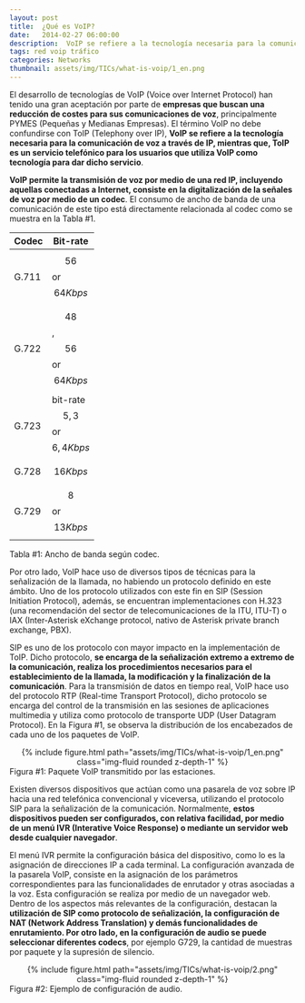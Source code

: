 ```yaml
---
layout: post
title:  ¿Qué es VoIP?
date:   2014-02-27 06:00:00
description:  VoIP se refiere a la tecnología necesaria para la comunicación de voz a través de IP, mientras que, ToIP es un servicio telefónico para los usuarios que utiliza VoIP como tecnología para dar dicho servicio. VoIP permite la transmisión de voz por medio de una red IP, incluyendo aquellas conectadas a Internet, consiste en la digitalización de la señales de voz por medio de un codec
tags: red voip tráfico
categories: Networks
thumbnail: assets/img/TICs/what-is-voip/1_en.png
---
```

El desarrollo de tecnologías de VoIP (Voice over Internet Protocol) han tenido una gran aceptación por parte de **empresas que buscan una reducción de costes para sus comunicaciones de voz**, principalmente PYMES (Pequeñas y Medianas Empresas). El término VoIP no debe confundirse con ToIP (Telephony over IP), **VoIP se refiere a la tecnología necesaria para la comunicación de voz a través de IP, mientras que, ToIP es un servicio telefónico para los usuarios que utiliza VoIP como tecnología para dar dicho servicio**.

**VoIP permite la transmisión de voz por medio de una red IP, incluyendo aquellas conectadas a Internet, consiste en la digitalización de la señales de voz por medio de un codec**. El consumo de ancho de banda de una comunicación de este tipo está directamente relacionada al codec como se muestra en la Tabla #1.

| Codec | Bit-rate |
| --- | --- |
| G.711 | $$56$$ or $$64 Kbps$$ |
| G.722 | $$48$$, $$56$$ or $$64 Kbps$$ |
| G.723 | bit-rate $$5,3$$ or $$6,4 Kbps$$ |
| G.728 | $$16 Kbps$$ |
| G.729 | $$8$$ or $$13 Kbps$$ |

<div class="caption">
    Tabla #1: Ancho de banda según codec.
</div>

Por otro lado, VoIP hace uso de diversos tipos de técnicas para la señalización de la llamada, no habiendo un protocolo definido en este ámbito. Uno de los protocolo utilizados con este fin en SIP (Session Initiation Protocol), además, se encuentran implementaciones con H.323 (una recomendación del sector de telecomunicaciones de la ITU, ITU-T) o IAX (Inter-Asterisk eXchange protocol, nativo de Asterisk private branch exchange, PBX).

SIP es uno de los protocolo con mayor impacto en la implementación de ToIP. Dicho protocolo, **se encarga de la señalización extremo a extremo de la comunicación, realiza los procedimientos necesarios para el establecimiento de la llamada, la modificación y la finalización de la comunicación**. Para la transmisión de datos en tiempo real, VoIP hace uso del protocolo RTP (Real-time Transport Protocol), dicho protocolo se encarga del control de la transmisión en las sesiones de aplicaciones multimedia y utiliza como protocolo de transporte UDP (User Datagram Protocol). En la Figura #1, se observa la distribución de los encabezados de cada uno de los paquetes de VoIP.

<div class="row mt-3" style="text-align: center">
    <div class="col-sm mt-3 mt-md-0">
        {% include figure.html path="assets/img/TICs/what-is-voip/1_en.png" class="img-fluid rounded z-depth-1" %}
    </div>
</div>
<div class="caption">
    Figura #1: Paquete VoIP transmitido por las estaciones.
</div>

Existen diversos dispositivos que actúan como una pasarela de voz sobre IP hacia una red telefónica convencional y viceversa, utilizando el protocolo SIP para la señalización de la comunicación. Normalmente, **estos dispositivos pueden ser configurados, con relativa facilidad, por medio de un menú IVR (Interative Voice Response) o mediante un servidor web desde cualquier navegador**.

El menú IVR permite la configuración básica del dispositivo, como lo es la asignación de direcciones IP a cada terminal. La configuración avanzada de la pasarela VoIP, consiste en la asignación de los parámetros correspondientes para las funcionalidades de enrutador y otras asociadas a la voz. Esta configuración se realiza por medio de un navegador web. Dentro de los aspectos más relevantes de la configuración, destacan la **utilización de SIP como protocolo de señalización, la configuración de NAT (Network Address Translation) y demás funcionalidades de enrutamiento. Por otro lado, en la configuración de audio se puede seleccionar diferentes codecs**, por ejemplo G729, la cantidad de muestras por paquete y la supresión de silencio.

<div class="row mt-3" style="text-align: center">
    <div class="col-sm mt-3 mt-md-0">
        {% include figure.html path="assets/img/TICs/what-is-voip/2.png" class="img-fluid rounded z-depth-1" %}
    </div>
</div>
<div class="caption">
    Figura #2: Ejemplo de configuración de audio.
</div>
